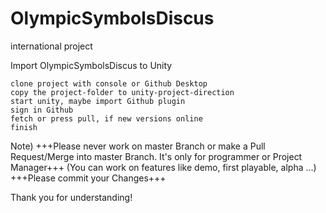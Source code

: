 # OlympicSymbolsDiscus
international project

Import OlympicSymbolsDiscus to Unity

    clone project with console or Github Desktop
    copy the project-folder to unity-project-direction
    start unity, maybe import Github plugin
    sign in Github
    fetch or press pull, if new versions online
    finish

Note) +++Please never work on master Branch or make a Pull Request/Merge into master Branch. It's only for programmer or Project Manager+++ (You can work on features like demo, first playable, alpha ...) +++Please commit your Changes+++

Thank you for understanding!

